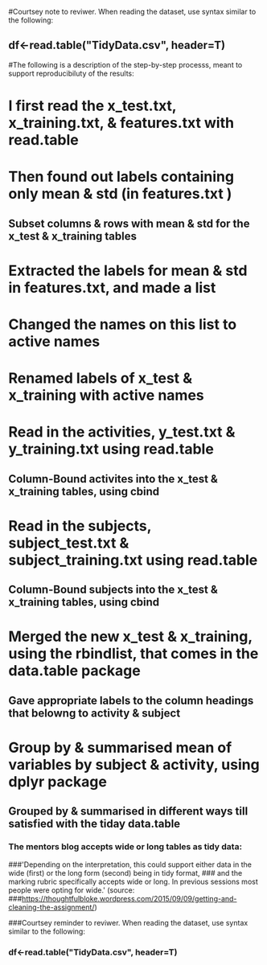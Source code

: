 #Courtsey note to reviwer. When reading the dataset, use syntax similar to the following:
## df<-read.table("TidyData.csv", header=T)

#The following is a description of the step-by-step processs, meant to support reproducibiluty of the results:
# I first read the x_test.txt, x_training.txt, & features.txt with read.table
# Then found out labels containing only mean & std (in features.txt )
##    Subset columns & rows with mean & std for the x_test & x_training tables
# Extracted the labels for mean & std in features.txt, and made a list
# Changed the names on this list to active names 
# Renamed labels of x_test & x_training with active names
# Read in the activities, y_test.txt & y_training.txt using read.table
##    Column-Bound activites into the x_test & x_training tables, using cbind
# Read in the subjects, subject_test.txt & subject_training.txt using read.table
##    Column-Bound subjects into the x_test & x_training tables, using cbind
# Merged the new x_test & x_training, using the rbindlist, that comes in the data.table package
##    Gave appropriate labels to the column headings that belowng to activity & subject 
# Group by & summarised mean of variables by subject & activity,  using dplyr package
##  Grouped by & summarised in different ways till satisfied with the tiday data.table

### The mentors blog accepts wide or long tables as tidy data:
###'Depending on the interpretation, this could support either data in the wide (first) or the long form (second) being in tidy format, ### and the marking rubric specifically accepts wide or long. In previous sessions most people were opting for wide.' (source: ###https://thoughtfulbloke.wordpress.com/2015/09/09/getting-and-cleaning-the-assignment/)

###Courtsey reminder to reviwer. When reading the dataset, use syntax similar to the following:
### df<-read.table("TidyData.csv", header=T)

